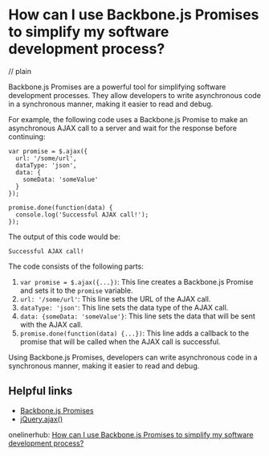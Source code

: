 # How can I use Backbone.js Promises to simplify my software development process?
// plain

Backbone.js Promises are a powerful tool for simplifying software development processes. They allow developers to write asynchronous code in a synchronous manner, making it easier to read and debug.

For example, the following code uses a Backbone.js Promise to make an asynchronous AJAX call to a server and wait for the response before continuing:

```
var promise = $.ajax({
  url: '/some/url',
  dataType: 'json',
  data: {
    someData: 'someValue'
  }
});

promise.done(function(data) {
  console.log('Successful AJAX call!');
});
```

The output of this code would be:
```
Successful AJAX call!
```

The code consists of the following parts:
1. `var promise = $.ajax({...})`: This line creates a Backbone.js Promise and sets it to the `promise` variable.
2. `url: '/some/url'`: This line sets the URL of the AJAX call.
3. `dataType: 'json'`: This line sets the data type of the AJAX call.
4. `data: {someData: 'someValue'}`: This line sets the data that will be sent with the AJAX call.
5. `promise.done(function(data) {...})`: This line adds a callback to the promise that will be called when the AJAX call is successful.

Using Backbone.js Promises, developers can write asynchronous code in a synchronous manner, making it easier to read and debug.

## Helpful links
- [Backbone.js Promises](http://backbonejs.org/#Promises)
- [jQuery.ajax()](http://api.jquery.com/jquery.ajax/)

onelinerhub: [How can I use Backbone.js Promises to simplify my software development process?](https://onelinerhub.com/backbone.js/how-can-i-use-backbone-js-promises-to-simplify-my-software-development-process)
